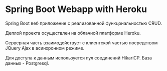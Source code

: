 # Spring Boot Webapp with Heroku

Spring Boot веб приложение с реализованной функцональностью CRUD.

Деплой проекта осуществлен на облачной платформе Heroku.

Серверная часть взаимодействует с клиентcкой частью посредством JQuery Ajax в асинхронном режиме.

Для доступа к данным используется пул соединений HikariCP. База данных - Postgresql.
